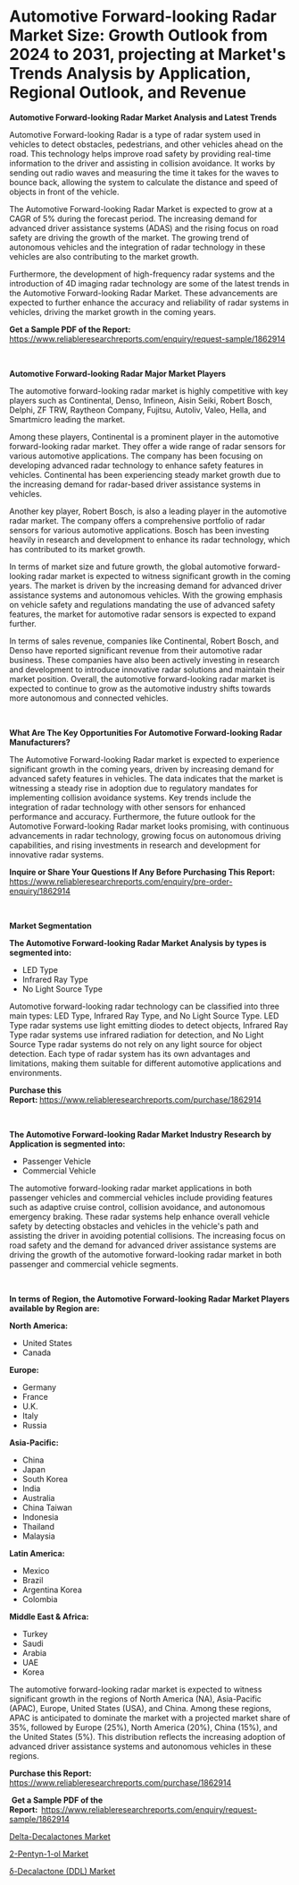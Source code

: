 <p><h1>Automotive Forward-looking Radar Market Size: Growth Outlook from 2024 to 2031, projecting at Market's Trends Analysis by Application, Regional Outlook, and Revenue</h1></p><p><strong>Automotive Forward-looking Radar Market Analysis and Latest Trends</strong></p>
<p><p>Automotive Forward-looking Radar is a type of radar system used in vehicles to detect obstacles, pedestrians, and other vehicles ahead on the road. This technology helps improve road safety by providing real-time information to the driver and assisting in collision avoidance. It works by sending out radio waves and measuring the time it takes for the waves to bounce back, allowing the system to calculate the distance and speed of objects in front of the vehicle.</p><p>The Automotive Forward-looking Radar Market is expected to grow at a CAGR of 5% during the forecast period. The increasing demand for advanced driver assistance systems (ADAS) and the rising focus on road safety are driving the growth of the market. The growing trend of autonomous vehicles and the integration of radar technology in these vehicles are also contributing to the market growth.</p><p>Furthermore, the development of high-frequency radar systems and the introduction of 4D imaging radar technology are some of the latest trends in the Automotive Forward-looking Radar Market. These advancements are expected to further enhance the accuracy and reliability of radar systems in vehicles, driving the market growth in the coming years.</p></p>
<p><strong>Get a Sample PDF of the Report:&nbsp;</strong> <a href="https://www.reliableresearchreports.com/enquiry/request-sample/1862914">https://www.reliableresearchreports.com/enquiry/request-sample/1862914</a></p>
<p>&nbsp;</p>
<p><strong>Automotive Forward-looking Radar Major Market Players</strong></p>
<p><p>The automotive forward-looking radar market is highly competitive with key players such as Continental, Denso, Infineon, Aisin Seiki, Robert Bosch, Delphi, ZF TRW, Raytheon Company, Fujitsu, Autoliv, Valeo, Hella, and Smartmicro leading the market. </p><p>Among these players, Continental is a prominent player in the automotive forward-looking radar market. They offer a wide range of radar sensors for various automotive applications. The company has been focusing on developing advanced radar technology to enhance safety features in vehicles. Continental has been experiencing steady market growth due to the increasing demand for radar-based driver assistance systems in vehicles. </p><p>Another key player, Robert Bosch, is also a leading player in the automotive radar market. The company offers a comprehensive portfolio of radar sensors for various automotive applications. Bosch has been investing heavily in research and development to enhance its radar technology, which has contributed to its market growth. </p><p>In terms of market size and future growth, the global automotive forward-looking radar market is expected to witness significant growth in the coming years. The market is driven by the increasing demand for advanced driver assistance systems and autonomous vehicles. With the growing emphasis on vehicle safety and regulations mandating the use of advanced safety features, the market for automotive radar sensors is expected to expand further.</p><p>In terms of sales revenue, companies like Continental, Robert Bosch, and Denso have reported significant revenue from their automotive radar business. These companies have also been actively investing in research and development to introduce innovative radar solutions and maintain their market position. Overall, the automotive forward-looking radar market is expected to continue to grow as the automotive industry shifts towards more autonomous and connected vehicles.</p></p>
<p>&nbsp;</p>
<p><strong>What Are The Key Opportunities For Automotive Forward-looking Radar Manufacturers?</strong></p>
<p><p>The Automotive Forward-looking Radar market is expected to experience significant growth in the coming years, driven by increasing demand for advanced safety features in vehicles. The data indicates that the market is witnessing a steady rise in adoption due to regulatory mandates for implementing collision avoidance systems. Key trends include the integration of radar technology with other sensors for enhanced performance and accuracy. Furthermore, the future outlook for the Automotive Forward-looking Radar market looks promising, with continuous advancements in radar technology, growing focus on autonomous driving capabilities, and rising investments in research and development for innovative radar systems.</p></p>
<p><strong>Inquire or Share Your Questions If Any Before Purchasing This Report:</strong> <a href="https://www.reliableresearchreports.com/enquiry/pre-order-enquiry/1862914">https://www.reliableresearchreports.com/enquiry/pre-order-enquiry/1862914</a></p>
<p>&nbsp;</p>
<p><strong>Market Segmentation</strong></p>
<p><strong>The Automotive Forward-looking Radar Market Analysis by types is segmented into:</strong></p>
<p><ul><li>LED Type</li><li>Infrared Ray Type</li><li>No Light Source Type</li></ul></p>
<p><p>Automotive forward-looking radar technology can be classified into three main types: LED Type, Infrared Ray Type, and No Light Source Type. LED Type radar systems use light emitting diodes to detect objects, Infrared Ray Type radar systems use infrared radiation for detection, and No Light Source Type radar systems do not rely on any light source for object detection. Each type of radar system has its own advantages and limitations, making them suitable for different automotive applications and environments.</p></p>
<p><strong>Purchase this Report:&nbsp;</strong><a href="https://www.reliableresearchreports.com/purchase/1862914">https://www.reliableresearchreports.com/purchase/1862914</a></p>
<p>&nbsp;</p>
<p><strong>The Automotive Forward-looking Radar Market Industry Research by Application is segmented into:</strong></p>
<p><ul><li>Passenger Vehicle</li><li>Commercial Vehicle</li></ul></p>
<p><p>The automotive forward-looking radar market applications in both passenger vehicles and commercial vehicles include providing features such as adaptive cruise control, collision avoidance, and autonomous emergency braking. These radar systems help enhance overall vehicle safety by detecting obstacles and vehicles in the vehicle's path and assisting the driver in avoiding potential collisions. The increasing focus on road safety and the demand for advanced driver assistance systems are driving the growth of the automotive forward-looking radar market in both passenger and commercial vehicle segments.</p></p>
<p>&nbsp;</p>
<p><strong>In terms of Region, the Automotive Forward-looking Radar Market Players available by Region are:</strong></p>
<p>
    <p> <strong> North America: </strong>
        <ul>
            <li>United States</li>
            <li>Canada</li>
        </ul>
        </p> 
    <p> <strong> Europe: </strong>
        <ul>
            <li>Germany</li>
            <li>France</li>
            <li>U.K.</li>
            <li>Italy</li>
            <li>Russia</li>
        </ul>
        </p> 
    <p> <strong> Asia-Pacific: </strong>
        <ul>
            <li>China</li>
            <li>Japan</li>
            <li>South Korea</li>
            <li>India</li>
            <li>Australia</li>
            <li>China Taiwan</li>
            <li>Indonesia</li>
            <li>Thailand</li>
            <li>Malaysia</li>
        </ul>
        </p> 
    <p> <strong> Latin America: </strong>
        <ul>
            <li>Mexico</li>
            <li>Brazil</li>
            <li>Argentina Korea</li>
            <li>Colombia</li>
        </ul>
        </p> 
    <p> <strong> Middle East & Africa: </strong>
        <ul>
            <li>Turkey</li>
            <li>Saudi</li>
            <li>Arabia</li>
            <li>UAE</li>
            <li>Korea</li>
        </ul>
    </p>
    </p>
<p><p>The automotive forward-looking radar market is expected to witness significant growth in the regions of North America (NA), Asia-Pacific (APAC), Europe, United States (USA), and China. Among these regions, APAC is anticipated to dominate the market with a projected market share of 35%, followed by Europe (25%), North America (20%), China (15%), and the United States (5%). This distribution reflects the increasing adoption of advanced driver assistance systems and autonomous vehicles in these regions.</p></p>
<p><strong>Purchase this Report: </strong><a href="https://www.reliableresearchreports.com/purchase/1862914">https://www.reliableresearchreports.com/purchase/1862914</a></p>
<p>&nbsp;<strong>Get a Sample PDF of the Report:&nbsp;&nbsp;</strong><a href="https://www.reliableresearchreports.com/enquiry/request-sample/1862914">https://www.reliableresearchreports.com/enquiry/request-sample/1862914</a></p>
<p><strong></strong></p>
<p><p><a href="https://view.publitas.com/reportprime-1/delta-decalactones-market-size-and-examines-its-market-scope-with-a-primary-focus-on-growth-opportunities-and-forecasted-trends-spanning-from-2023-to-2030/">Delta-Decalactones Market</a></p><p><a href="https://view.publitas.com/reportprime-1/2-pentyn-1-ol-market-share-market-new-trends-analysis-report-by-type-by-application-by-end-use-by-region-and-segment-forecasts-2023-2030/">2-Pentyn-1-ol Market</a></p><p><a href="https://view.publitas.com/reportprime-1/d-decalactone-ddl-market-share-market-new-trends-analysis-report-by-type-by-application-by-end-use-by-region-and-segment-forecasts-2023-2030/">δ-Decalactone (DDL) Market</a></p></p>
